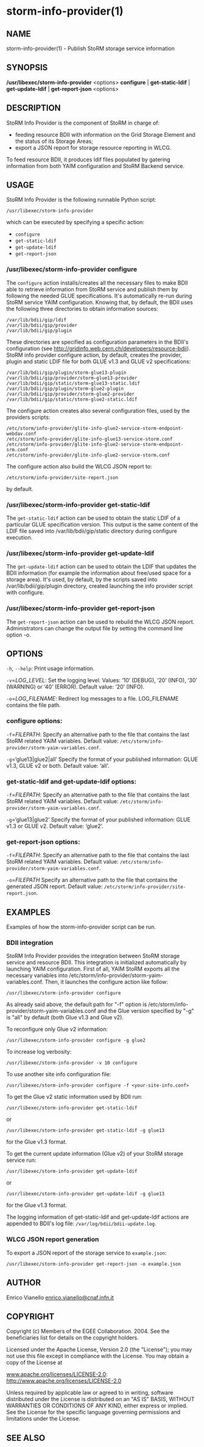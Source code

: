 # storm-info-provider(1)

## NAME

storm-info-provider(1) - Publish StoRM storage service information

## SYNOPSIS

**/usr/libexec/storm-info-provider** &lt;options&gt; **configure** | **get-static-ldif** | **get-update-ldif** | **get-report-json** &lt;options&gt;

## DESCRIPTION

StoRM Info Provider is the component of StoRM in charge of:

* feeding resource BDII with information on the Grid Storage Element and the status of its Storage Areas;
* export a JSON report for storage resource reporting in WLCG.

To feed resource BDII, it produces ldif files populated by gatering information from both YAIM configuration and StoRM Backend service.

## USAGE

StoRM Info Provider is the following runnable Python script:

`/usr/libexec/storm-info-provider`

which can be executed by specifying a specific action:

* `configure`
* `get-static-ldif`
* `get-update-ldif`
* `get-report-json`

### /usr/libexec/storm-info-provider configure

The `configure` action installs/creates all the necessary files to make BDII able to retrieve information from StoRM service and publish them by following the needed GLUE specifications. It's automatically re-run during StoRM service YAIM configuration. Knowing that, by default, the BDII uses the following three directories to obtain information sources:

```
/var/lib/bdii/gip/ldif
/var/lib/bdii/gip/provider
/var/lib/bdii/gip/plugin
```

These directories are specified as configuration parameters in the BDII's configuration (see http://gridinfo.web.cern.ch/developers/resource-bdii). StoRM info provider configure action, by default, creates the provider, plugin and static LDIF file for both GLUE v1.3 and GLUE v2 specifications:

```
/var/lib/bdii/gip/plugin/storm-glue13-plugin
/var/lib/bdii/gip/provider/storm-glue13-provider
/var/lib/bdii/gip/static/storm-glue13-static.ldif
/var/lib/bdii/gip/plugin/storm-glue2-plugin
/var/lib/bdii/gip/provider/storm-glue2-provider
/var/lib/bdii/gip/static/storm-glue2-static.ldif
```

The configure action creates also several configuration files, used by the providers scripts:

```
/etc/storm/info-provider/glite-info-glue2-service-storm-endpoint-webdav.conf
/etc/storm/info-provider/glite-info-glue13-service-storm.conf
/etc/storm/info-provider/glite-info-glue2-service-storm-endpoint-srm.conf
/etc/storm/info-provider/glite-info-glue2-service-storm.conf
```

The configure action also build the WLCG JSON report to:

```
/etc/storm/info-provider/site-report.json
```

by default.

### /usr/libexec/storm-info-provider get-static-ldif

The `get-static-ldif` action can be used to obtain the static LDIF of a particular GLUE specification version. This output is the same content of the LDIF file saved into /var/lib/bdii/gip/static directory during configure execution.

### /usr/libexec/storm-info-provider get-update-ldif

The `get-update-ldif` action can be used to obtain the LDIF that updates the BDII information (for example the information about free/used space for a storage area). It's used, by default, by the scripts saved into /var/lib/bdii/gip/plugin directory, created launching the info provider script with configure.

### /usr/libexec/storm-info-provider get-report-json

The `get-report-json` action can be used to rebuild the WLCG JSON report. Administrators can change the output file by setting the command line option -o.

## OPTIONS

`-h`, `--help`:
    Print usage information.

`-v`=*LOG_LEVEL*:
    Set the logging level. Values: ‘10’ (DEBUG), ‘20’ (INFO), ‘30’ (WARNING) or ‘40’ (ERROR). Default value: ‘20’ (INFO).

`-o`=*LOG_FILENAME*:
    Redirect log messages to a file. LOG_FILENAME contains the file path.

### configure options:

`-f`=*FILEPATH*:
    Specify an alternative path to the file that contains the last StoRM related YAIM variables. Default value: `/etc/storm/info-provider/storm-yaim-variables.conf`.

`-g`=‘glue13|glue2|all’
    Specify the format of your published information: GLUE v1.3, GLUE v2 or both. Default value: ‘all’.

### get-static-ldif and get-update-ldif options:

`-f`=*FILEPATH*:
    Specify an alternative path to the file that contains the last StoRM related YAIM variables. Default value: `/etc/storm/info-provider/storm-yaim-variables.conf`.

`-g`=‘glue13|glue2’
    Specify the format of your published information: GLUE v1.3 or GLUE v2. Default value: ‘glue2’.

### get-report-json options:

`-f`=*FILEPATH*:
    Specify an alternative path to the file that contains the last StoRM related YAIM variables. Default value: `/etc/storm/info-provider/storm-yaim-variables.conf`.

`-o`=*FILEPATH*
    Specify an alternative path to the file that contains the generated JSON report. Default value: `/etc/storm/info-provider/site-report.json`.


## EXAMPLES

Examples of how the storm-info-provider script can be run.

### BDII integration

StoRM Info Provider provides the integration between StoRM storage service and resource BDII. 
This integration is initialized automatically by launching YAIM configuration. 
First of all, YAIM StoRM exports all the necessary variables into /etc/storm/info-provider/storm-yaim-variables.conf. 
Then, it launches the configure action like follow:

    /usr/libexec/storm-info-provider configure

As already said above, the default path for "-f" option is /etc/storm/info-provider/storm-yaim-variables.conf and the Glue version specified by "-g" is "all" by default (both Glue v1.3 and Glue v2).

To reconfigure only Glue v2 information:

    /usr/libexec/storm-info-provider configure -g glue2

To increase log verbosity:

    /usr/libexec/storm-info-provider -v 10 configure

To use another site info configuration file:

    /usr/libexec/storm-info-provider configure -f <your-site-info.conf>

To get the Glue v2 static information used by BDII run:

    /usr/libexec/storm-info-provider get-static-ldif

or

    /usr/libexec/storm-info-provider get-static-ldif -g glue13

for the Glue v1.3 format.

To get the current update information (Glue v2) of your StoRM storage service run:

    /usr/libexec/storm-info-provider get-update-ldif

or

    /usr/libexec/storm-info-provider get-update-ldif -g glue13

for the Glue v1.3 format.

The logging information of get-static-ldif and get-update-ldif actions are appended to BDII's log file: `/var/log/bdii/bdii-update.log`.

### WLCG JSON report generation

To export a JSON report of the storage service to `example.json`:

    /usr/libexec/storm-info-provider get-report-json -o example.json

## AUTHOR

Enrico Vianello <enrico.vianello@cnaf.infn.it>

## COPYRIGHT

Copyright (c) Members of the EGEE Collaboration. 2004. See the beneficiaries list for details on the copyright holders.

Licensed under the Apache License, Version 2.0 (the "License"); you may not use this file except in compliance with the License. You may obtain a copy of the License at

www.apache.org/licenses/LICENSE-2.0: http://www.apache.org/licenses/LICENSE-2.0

Unless required by applicable law or agreed to in writing, software distributed under the License is distributed on an "AS IS" BASIS, WITHOUT WARRANTIES OR CONDITIONS OF ANY KIND, either  express  or  implied. See the License for the specific language governing permissions and limitations under the License.

## SEE ALSO
